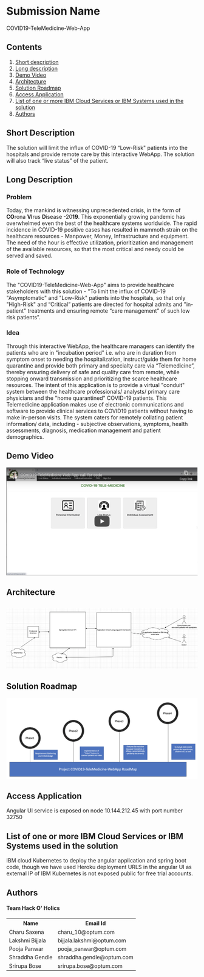 <h1>Submission Name</h1> 
<p>
 COVID19-TeleMedicine-Web-App
</p>
<h2>Contents</h2>
<ol>
 <li><a href="#short-description">Short description</a></li>
 <li><a href="#long-description">Long description</a></li>
 <li><a href="#demo-video">Demo Video</a></li>
 <li><a href="#architecture">Architecture</a></li>
 <li><a href="#solution-roadmap">Solution Roadmap</a></li>
 <li><a href="#access-application">Access Application</a></li>
 <li><a href="#list-of-one-or-more-ibm-cloud-services-or-ibm-systems-used-in-the-solution">List of one or more IBM Cloud Services or IBM Systems used in the solution</a></li>
 <li><a href="#authors-">Authors</a></li>
</ol>
<h2>Short Description</h2> 
<p>
 The solution will limit the influx of COVID-19  “Low-Risk" patients into the hospitals and provide remote care by this interactive WebApp.
The solution will also track “live status” of the patient.
</p>
<h2>Long Description</h2>
<h3>Problem</h3>
<p>
 Today, the mankind is witnessing unprecedented crisis, in the form of <b>CO</b>rona <b>VI</b>rus <b>D</b>isease -20<b>19</b>. This exponentially growing pandemic has overwhelmed even the best of the healthcare systems worldwide. The rapid incidence in COVID-19 positive cases has resulted in mammoth strain on the healthcare resources - Manpower, Money, Infrastructure and equipment. The need of the hour is effective utilization, prioritization and management of the available resources, so that the most critical and needy could be served and saved.
</p>
<h3>Role of Technology</h3>
<p>
 The "COVID19-TeleMedicine-Web-App" aims to provide healthcare stakeholders with this solution - "To limit the influx of COVID-19 "Asymptomatic" and "Low-Risk" patients into the hospitals, so that only "High-Risk" and “Critical” patients are directed for hospital admits and "in-patient" treatments and ensuring remote “care management” of such low risk patients".
</p>
<h3>Idea</h3>
<p>
 Through this interactive WebApp, the healthcare managers can identify the patients who are in "incubation period" i.e. who are in duration from symptom onset to needing the hospitalization, instruct/guide them for home quarantine and provide both primary and specialty care via “Telemedicine”, thereby ensuring delivery of safe and quality care from remote, while stopping onward transmission and prioritizing the scarce healthcare resources.
The intent of this application is to provide a virtual "conduit" system between the healthcare professionals/ analysts/ primary care physicians and the "home quarantined" COVID-19 patients. This Telemedicine application makes use of electronic communications and software to provide clinical services to COVID19 patients without having to make in-person visits. The system caters for remotely collating patient information/ data, including - subjective observations, symptoms, health assessments, diagnosis, medication management and patient demographics.
</p>
<h2>Demo Video</h2>
<div align="center">
 <a href="https://youtu.be/EIOKwF0lEmE" rel="nofollow">
  <img src="Images/video-image.png" width="800"> 
 </a>
</div>
<h2>Architecture<h2>
 <p>
  <img src="Additional-docs/architecture.png" style="max-width:100%;">
 </p>
<h2>Solution Roadmap</h2> 
 <p>
  <img src="Additional-docs/roadMap.png" style="max-width:100%;">
 </p>
 <h2>Access Application</h2>
 <p>
  Angular UI service is exposed on node 10.144.212.45 with port number 32750
 </p>
<h2>List of one or more IBM Cloud Services or IBM Systems used in the solution</h2>
 <p>
  IBM cloud Kubernetes to deploy the angular application and spring boot code, though we have used Heroku deployment URLS in the angular UI as external IP of IBM Kubernetes is not exposed public for free trial accounts.
 </p>

<h2>Authors <h4>Team Hack O' Holics</h4></h2>
<table style="width:100%">
  <tr>
    <th>Name</th>
    <th>Email Id</th>
  </tr>
  <tr>
    <td>Charu Saxena</td>
    <td>charu_10@optum.com</td>
   </tr>
  <tr>
    <td>Lakshmi Bijjala</td>
    <td>bijjala.lakshmi@optum.com</td>
  </tr>
    <tr>
    <td>Pooja Panwar</td>
    <td>pooja_panwar@optum.com</td>
  </tr>
    <tr>
    <td>Shraddha Gendle</td>
    <td>shraddha.gendle@optum.com</td>
  </tr>
    <tr>
    <td>Srirupa Bose</td>
    <td>srirupa.bose@optum.com</td>
  </tr>
</table>






